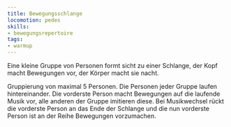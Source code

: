 ```yaml
---
title: Bewegungsschlange
locomotion: pedes
skills:
- bewegungsrepertoire
tags:
- warmup
---
```


Eine kleine Gruppe von Personen formt sicht zu einer Schlange, der Kopf macht
Bewegungen vor, der Körper macht sie nacht.

Gruppierung von maximal 5 Personen. Die Personen jeder Gruppe laufen
hintereinander. Die vorderste Person macht Bewegungen auf die laufende Musik
vor, alle anderen der Gruppe imitieren diese. Bei Musikwechsel rückt die
vorderste Person an das Ende der Schlange und die nun vorderste Person ist an
der Reihe Bewegungen vorzumachen.
